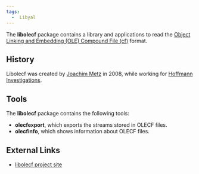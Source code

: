 ```yaml
---
tags:
  -  Libyal
---
```

The **libolecf** package contains a library and applications to read the
[Object Linking and Embedding (OLE) Compound File
(cf)](ole_compound_file.md) format.

## History

Libolecf was created by [Joachim Metz](joachim_metz.md) in 2008,
while working for [Hoffmann Investigations](http://en.hoffmannbv.nl/).

## Tools

The **libolecf** package contains the following tools:

- **olecfexport**, which exports the streams stored in OLECF files.
- **olecfinfo**, which shows information about OLECF files.

## External Links

- [libolecf project site](http://github.com/libyal/libolecf/)

